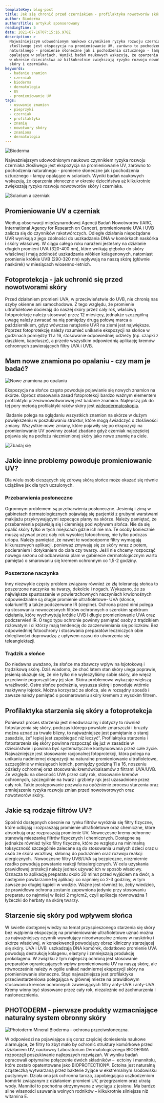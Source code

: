 ```yaml
---
templateKey: blog-post
title: Jak się chronić przed czerniakiem - profilaktyka nowotworów skóry
author: Bioderma
authorsTitle: artykuł sponsorowany
readingTime: 5
date: 2021-07-16T07:15:16.978Z
description: >
  Najważniejszym udowodnionym naukowo czynnikiem ryzyka rozwoju czerniaka
  złośliwego jest ekspozycja na promieniowanie UV, zarówno to pochodzenia
  naturalnego - promienie słoneczne jak i pochodzenia sztucznego - lampy
  opalające w solariach. Wyniki badań naukowych wskazują, że oparzenia słoneczne
  w okresie dzieciństwa aż kilkukrotnie zwiększają ryzyko rozwoju nowotworów
  skóry i czerniaka.
keywords:
  - badanie znamion
  - czerniak
  - bioderma
  - dermatologia
  - UV
  - promieniowanie UV
tags:
  - usuwanie znamion
  - pieprzyki
  - czerniak
  - profilaktyka
  - znamię
  - nowotwory skóry
  - znamiona
  - dermatologia
---
```

![Bioderma](img/image4-1-.jpeg "Bioderma")

Najważniejszym udowodnionym naukowo czynnikiem ryzyka rozwoju czerniaka złośliwego jest ekspozycja na promieniowanie UV, zarówno to pochodzenia naturalnego - promienie słoneczne jak i pochodzenia sztucznego - lampy opalające w solariach. Wyniki badań naukowych wskazują, że oparzenia słoneczne w okresie dzieciństwa aż kilkukrotnie zwiększają ryzyko rozwoju nowotworów skóry i czerniaka. 

![Solarium a czerniak](img/solarium-szkodliwe.png "Solarium a czerniak")

## Promieniowanie UV a czerniak

Według obserwacji międzynarodowej Agencji Badań Nowotworów (IARC, International Agency for Research on Cancer), promieniowanie UVA i UVB zalicza się do czynników rakotwórczych. Odległe działania niepożądane UVR wynikają z jego zdolności do uszkadzania DNA w komórkach naskórka i skóry właściwej. W ciągu całego roku narażeni jesteśmy na działanie długich promieni UVA (320-400 nm), które wnikają głęboko do skóry właściwej i mają zdolność uszkadzania włókien kolagenowych, natomiast promienie krótkie UVB (290-320 nm) wpływają na naszą skórę (głównie naskórek) w miesiącach wiosenno-letnich. 

<More link="/blog/typowe-objawy-czerniaka-zlosliwego" text="Jakie są objawy czerniaka złośliwego" cta="Sprawdź" />

## Fotoprotekcja - jak uchronić się przed nowotworami skóry

Przed działaniem promieni UVA, w przeciwieństwie do UVB, nie chronią nas szyby okienne ani samochodowe. Z tego względu, że promienie ultrafioletowe docierają do naszej skóry przez cały rok, właściwą fotoprotekcję należy stosować przez 12 miesięcy, jednakże szczególną uwagę należy zwracać na nią pomiędzy drugą połową marca a październikiem, gdyż wówczas natężenie UVR na ziemi jest największe. Poprzez fotoprotekcję należy rozumieć unikanie ekspozycji na słońce w godzinach pomiędzy 11 a 16, stosowanie odpowiedniej odzieży (np. czapki z daszkiem, kapelusze), a przede wszystkim odpowiednią aplikację kremów ochronnych zawierających filtry UVA i UVB.

## Mam nowe znamiona po opalaniu - czy mam je badać?

![Nowe znamiona po opalaniu](img/zrzut-ekranu-2021-07-10-o-01.44.57.png "Nowe znamiona po opalaniu")

Ekspozycja na słońce często powoduje pojawianie się nowych znamion na skórze. Oprócz stosowania zasad fotoprotekcji bardzo ważnym elementem profilaktyki przeciwnowotworowej jest badanie znamion. Najlepszą jak do tej pory metodą profilaktyki raków skóry jest [wideodermatoskopia](https://twojeznamiona.pl/wideodermatoskopia-komputerowe-badanie-znamion). 

 Badanie polega na oglądaniu wszystkich znamion na skórze w dużym powiększeniu w poszukiwaniu struktur, które mogą świadczyć o złośliwości zmiany. Wszystkie nowe zmiany, które pojawiły się po ekspozycji na promieniowanie UV powinny zostać zbadane gdyż czerniak najczęściej pojawia się na podłożu niezmienionej skóry jako nowe znamię na ciele. 

![Zbadaj się](img/zrzut-ekranu-2021-07-10-o-01.48.04.png)


<More link="/kontakt" text="Gdzie możesz zbadać swoje znamiona" cta="Sprawdź" />

## Jakie inne problemy powoduje promieniowanie UV?

Dla wielu osób cieszących się zdrową skórą słońce może okazać się równie uciążliwe jak dla tych uczulonych. 

### Przebarwienia posłoneczne

Ogromnym problemem są przebarwienia posłoneczne. Jesienią i zimą w gabinetach dermatologicznych pojawiają się pacjentki z grubymi warstwami makijażu przykrywającymi szpecące plamy na skórze. Należy pamiętać, że przebarwienia pojawiają się i ciemnieją pod wpływem słońca. Nie da się opalić skóry tylko w tych miejscach gdzie ich nie ma. Te osoby koniecznie muszą używać przez cały rok wysokiej fotoochrony, nie tylko podczas urlopu. Należy pamiętać ,że nawet te wodoodporne filtry wymagają kilkurazowych aplikacji, ponieważ zmywają się ze skóry wraz z potem, pocieraniem i dotykaniem do ciała czy twarzy. Jeśli nie chcemy rozpocząć nowego sezonu od odbarwiania plam w gabinecie dermatologicznym warto pamiętać o smarowaniu się kremem ochronnym co 1,5-2 godziny. 

### Poszerzone naczynka

Inny niezwykle częsty problem związany również ze złą tolerancją słońca to poszerzone naczynka na twarzy, dekolcie i nogach. Wykazano, że za największe spustoszenie w powierzchownych naczyniach krwionośnych odpowiedzialne są długie promienie ultrafioletowe- UVA (słońce, solarium!!!) a także podczerwone IR (cieplne). Ochrona przed nimi polega na stosowaniu nowoczesnych filtrów ochronnych o szerokim spektrum działania, które wychwytują krótkie UVB i długie promieniowanie UVA oraz podczerwień IR. O tego typu ochronie powinny pamiętać osoby z trądzikiem różowatym i ci którzy mają tendencję do zaczerwieniania się policzków. Bez odpowiedniej fotoochrony i stosowania preparatów leczniczych obie dolegliwości doprowadzą z upływem czasu do utworzenia się teleangiektazji. 

### Trądzik a słońce

Do niedawna uważano, że słońce ma zbawczy wpływ na łojotokową i trądzikową skórę. Dziś wiadomo, że choć latem stan skóry ulega poprawie, jesienią okazuje się, że nie tylko nie wyleczyliśmy sobie skóry, ale wręcz przeciwnie pogorszyliśmy jej stan. Skóra problemowa wykazuje większą wrażliwość. Ostre słońce podrażnia, wysusza skórę i powoduje wtórnie reaktywny łojotok. Można korzystać ze słońca, ale w rozsądny sposób i zawsze należy pamiętać o posmarowaniu skóry kremem z wysokim filtrem. 

## Profilaktyka starzenia się skóry a fotoprotekcja

Ponieważ proces starzenia jest nieodwracalny i dotyczy to również fotostarzenia się skóry, podczas którego powstałe zmarszczki i bruzdy można uznać za trwałe blizny, to najważniejsze jest pamiętanie o starej zasadzie, że” lepiej jest zapobiegać niż leczyć”. Profilaktyka starzenia i fotostarzenia się skóry powinna rozpocząć się już w zasadzie w dzieciństwie i powinna być systematycznie kontynuowana przez całe życie. Najważniejsze jest stosowanie racjonalnej fotoprotekcji, która polega na unikaniu nadmiernej ekspozycji na naturalne promieniowanie ultrafioletowe, szczególnie w miesiącach letnich, pomiędzy godziną 11 a 16, noszeniu odzieży ochronnej oraz stosowaniu kremów/balsamów z filtrami UVA/UVB. Ze względu na obecność UVA przez cały rok, stosowanie kremów ochronnych, szczególnie na twarz i grzbiety rąk jest uzasadnione przez cały rok. Takie postępowanie pozwala na opóźnienie procesu starzenia oraz zmniejszenie ryzyka rozwoju zmian przed nowotworowych oraz nowotworów skóry. 

## Jakie są rodzaje filtrów UV?

Spośród dostępnych obecnie na rynku filtrów wyróżnia się filtry fizyczne, które odbijają i rozpraszają promienie ultrafioletowe oraz chemiczne, które absorbują oraz rozpraszają promienie UV. Nowoczesne kremy ochronne stanowią mieszankę filtrów fizycznych i chemicznych. Dostępne są jednakże również tylko filtry fizyczne, które ze względu na minimalną toksyczność szczególnie zalecane są do stosowania u małych dzieci oraz u osób ze skóra wrażliwą, skłonną do podrażnień oraz rozwoju reakcji alergicznych.  Nowoczesne filtry UVB/UVA są bezpieczne, niezmiernie rzadko powodują powstanie reakcji fotoalergicznych. W celu uzyskania prawidłowej protekcji należy jednak używać ich w sposób właściwy. Oznacza to aplikację preparatu około 30 minut przed wyjściem na dwór, a następnie powtarzanie tej aplikacji co najmniej co 2-3 godziny, w tym zawsze po długiej kąpieli w wodzie. Ważne jest również to, żeby wiedzieć, że prawidłowa ochrona zostanie zapewniona jedynie przy stosowaniu preparatu co najmniej w ilości 2 mg/cm2, czyli aplikacja równoważna 1 łyżeczki do herbaty na skórę twarzy.

## Starzenie się skóry pod wpływem słońca

W świetle dostępnej wiedzy na temat przyspieszonego starzenia się skóry bez wątpienia ekspozycję na promieniowanie ultrafioletowe uznać można za najważniejszy czynnik wywołujący nieodwracalne zmiany w naskórku i skórze właściwej, w konsekwencji powodujący obraz kliniczny starzejącej się skóry. UVA i UVB  uszkadzają DNA komórek, dodatkowo promienie UVA powodują destrukcję kolagenu, elastyny i zmniejszają produkcję prokolagenu. W związku z tym najlepszą ochroną jest stosowanie preparatów ograniczających wpływ promieniowania UV na naszą skórę, ale równocześnie należy w ogóle unikać nadmiernej ekspozycji skóry na promieniowanie słoneczne. Stąd najważniejsza jest profilaktyka przeciwstarzeniowa polegająca w głównej mierze na prawidłowym stosowaniu kremów ochronnych zawierających filtry anty-UVB i anty-UVA. Kremy winny być stosowane przez cały rok, niezależnie od zachmurzenia i nasłonecznienia.

## **PHOTODERM - pierwsze produkty wzmacniające naturalny system obronny skóry**

![Photoderm Mineral Bioderma - ochrona przeciwsłoneczna.](img/image0.jpeg "Photoderm Mineral Bioderma - ochrona przeciwsłoneczna.")

W odpowiedzi na pojawiające się coraz częściej doniesienia naukowe alarmujące, że filtry to zbyt mało by ochronić struktury komórkowe przed działaniem UV, naukowcy Laboratorium Dermatologicznego BIODERMA rozpoczęli poszukiwanie najlepszych rozwiązań. W wyniku badań opracowali optymalne połączenie dwóch składników –  ectoiny i mannitolu, które zostało opatentowane jako BIOPROTECTION®. Ectoina jest naturalną cząsteczką wytwarzaną przez bakterie żyjące w ekstremalnym środowisku pustynnym. Działa ona jak ochronna tarcza, zapobiegająca uszkodzeniom komórki związanym z działaniem promieni UV, przegrzaniem oraz utratą wody. Mannitol to pochodna otrzymywana z wyciągu z jesionu. Ma bardzo silne własności usuwania wolnych rodników – kilkukrotnie silniejsze niż witamina E.